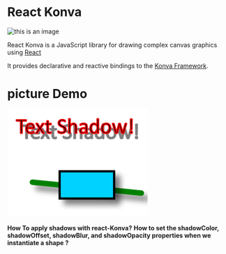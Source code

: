 # React Konva
![this is an image](https://cloud.githubusercontent.com/assets/1443320/12193428/3bda2fcc-b623-11e5-8319-b1ccfc95eaec.png)

React Konva is a JavaScript library for drawing complex canvas graphics using [React](https://reactjs.org/)

It provides declarative and reactive bindings to the [Konva Framework](https://konvajs.org/).

# picture Demo

![demo](./img.png)

**How To apply shadows with react-Konva?** 
**How to  set the shadowColor, shadowOffset, shadowBlur, and shadowOpacity properties when we instantiate a shape ?**
